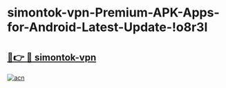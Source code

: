 # simontok-vpn-Premium-APK-Apps-for-Android-Latest-Update-!o8r3l

# <h2><a href="https://ufl0k3.esa.edu.pl?title=simontok-vpn&ref=o8r3l">🔗👉 🔴 simontok-vpn</a></h2>

[![acn](https://github.com/user-attachments/assets/0f9c940e-d8b0-45ae-aac7-cd30a18b3e1c)](https://ufl0k3.esa.edu.pl?title=simontok-vpn&ref=o8r3l)

